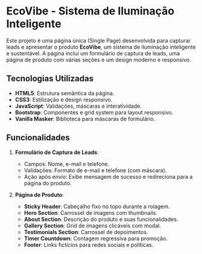 # EcoVibe - Sistema de Iluminação Inteligente

Este projeto é uma página única (Single Page) desenvolvida para capturar leads e apresentar o produto **EcoVibe**, um sistema de iluminação inteligente e sustentável. A página inclui um formulário de captura de leads, uma página de produto com várias seções e um design moderno e responsivo.

## Tecnologias Utilizadas
- **HTML5**: Estrutura semântica da página.
- **CSS3**: Estilização e design responsivo.
- **JavaScript**: Validações, máscaras e interatividade.
- **Bootstrap**: Componentes e grid system para layout responsivo.
- **Vanilla Masker**: Biblioteca para máscaras de formulário.

## Funcionalidades
1. **Formulário de Captura de Leads**:
   - Campos: Nome, e-mail e telefone.
   - Validações: Formato de e-mail e telefone (com máscara).
   - Ação após envio: Exibe mensagem de sucesso e redireciona para a página do produto.

2. **Página de Produto**:
   - **Sticky Header**: Cabeçalho fixo no topo durante a rolagem.
   - **Hero Section**: Carrossel de imagens com thumbnails.
   - **About Section**: Descrição do produto e suas funcionalidades.
   - **Gallery Section**: Grid de imagens clicáveis com modal.
   - **Testimonials Section**: Carrossel de depoimentos.
   - **Timer Countdown**: Contagem regressiva para promoção.
   - **Footer**: Links fictícios para redes sociais e políticas.
